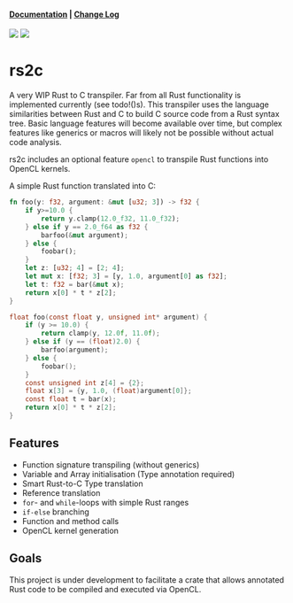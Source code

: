 #### [Documentation](https://docs.rs/rs2c) | [Change Log](https://github.com/pipinspace/rs2c/blob/main/CHANGELOG.md)

[![](https://img.shields.io/crates/v/rs2c.svg)](https://crates.io/crates/rs2c) [![](https://docs.rs/rs2c/badge.svg)](https://docs.rs/rs2c)

# rs2c

A very WIP Rust to C transpiler. Far from all Rust functionality is implemented currently (see todo!()s).
This transpiler uses the language similarities between Rust and C to build C source code from a Rust
syntax tree. Basic language features will become available over time, but complex features like generics
or macros will likely not be possible without actual code analysis.

rs2c includes an optional feature `opencl` to transpile Rust functions into OpenCL kernels.

A simple Rust function translated into C: 

```rust
fn foo(y: f32, argument: &mut [u32; 3]) -> f32 {
    if y>=10.0 {
        return y.clamp(12.0_f32, 11.0_f32);
    } else if y == 2.0_f64 as f32 { 
        barfoo(&mut argument);
    } else {
        foobar();
    }
    let z: [u32; 4] = [2; 4];
    let mut x: [f32; 3] = [y, 1.0, argument[0] as f32];
    let t: f32 = bar(&mut x);
    return x[0] * t * z[2];
}
```

```C
float foo(const float y, unsigned int* argument) {
    if (y >= 10.0) {
        return clamp(y, 12.0f, 11.0f);
    } else if (y == (float)2.0) {
        barfoo(argument);
    } else {
        foobar();
    }
    const unsigned int z[4] = {2};
    float x[3] = {y, 1.0, (float)argument[0]};
    const float t = bar(x);
    return x[0] * t * z[2];
}
```

## Features

- Function signature transpiling (without generics)
- Variable and Array initialisation (Type annotation required)
- Smart Rust-to-C Type translation
- Reference translation
- `for`- and `while`-loops with simple Rust ranges
- `if-else` branching
- Function and method calls
- OpenCL kernel generation

## Goals

This project is under development to facilitate a crate that allows annotated Rust code to be compiled and executed via OpenCL.